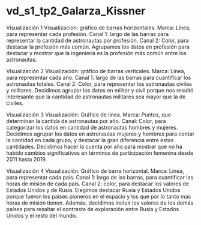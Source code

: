 # vd_s1_tp2_Galarza_Kissner


Visualización 1
Visualizacion: gráfico de barras horizontales.
Marca: Línea, para representar cada profesión.
Canal 1: largo de las barras para representar la cantidad de astronautas por profesión.
Canal 2: Color, para destacar la profesión más común.
Agrupamos los datos en profesión para destacar y mostrar que la ingeniería es la profesión más común entre los astronautas.

Visualización 2
Visualización: gráfico de barras verticales.
Marca: Línea, para representar cada año.
Canal 1: largo de las barras para cuantificar los astronautas totales.
Canal 2: Color, para representar los astronautas civiles y militares.
Decidimos agrupar los datos en militar y civil porque nos resultó interesante que la cantidad de astronautas militares sea mayor que la de civiles.

Visualización 3
Visualización: Gráfico de línea.
Marca: Puntos, que determinan la cantida de astronautas por año. 
Canal: Color, para categorizar los datos en cantidad de astronautas hombres y mujeres. 
Decidimos agrupar los datos en astronautas mujeres y hombres para contar la cantidad en cada grupo, y destacar la gran diferencia entre estas cantidades. Decidimos hacer la cuenta por año para mostrar que no ha habido cambios significativos en términos de participación femenina desde 2011 hasta 2019.

Visualización 4
Visualización: Gráfico de barra horizontal.
Marca: Línea, para representar cada país.
Canal 1: largo de las barras, para cuantificar las horas de misión de cada país.
Canal 2: color, para destacar los valores de Estados Unidos y de Rusia.
Elegimos destacar Rusia y Estados Unidos porque fueron los países pioneros en el espacio y los que por lo tanto
más horas de misión tienen. Además, decidimos incluir los valores de los demás países para resaltar el contraste de exploración entre Rusia y Estados Unidos y el resto del mundo.